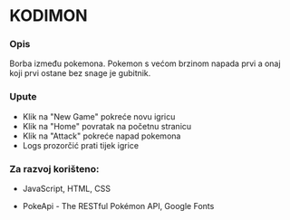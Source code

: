 # KODIMON

### Opis
Borba između pokemona. Pokemon s većom brzinom napada prvi a onaj koji prvi ostane bez snage je gubitnik.

### Upute

* Klik na "New Game" pokreće novu igricu
* Klik na "Home" povratak na početnu stranicu
* Klik na "Attack" pokreće napad pokemona
* Logs prozorčić prati tijek igrice

### Za razvoj korišteno:

* JavaScript, HTML, CSS

* PokeApi - The RESTful Pokémon API, Google Fonts